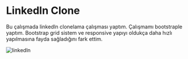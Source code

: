 # Linkedln Clone
Bu çalışmada linkedln clonelama çalışması yaptım. 
Çalışmamı bootstraple yaptım.
 Bootstrap grid sistem ve responsive yapıyı oldukça daha hızlı yapılmasına fayda sağladığını fark ettim.
 
 ![linkedln](https://img.freepik.com/free-photo/3d-realistic-isolated-isometric-linkedin-icon_125540-2040.jpg?size=338&ext=jpg&ga=GA1.2.711190040.1675245792&semt=sph)